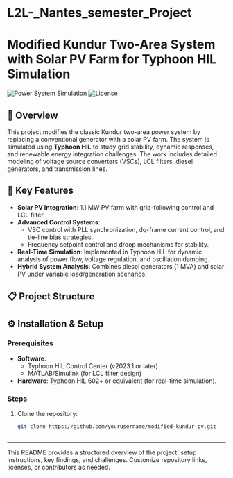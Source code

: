 # L2L-_Nantes_semester_Project

# Modified Kundur Two-Area System with Solar PV Farm for Typhoon HIL Simulation

![Power System Simulation](https://img.shields.io/badge/Simulation-Typhoon_HIL-blue) 
![License](https://img.shields.io/badge/License-MIT-green)

## 📖 Overview
This project modifies the classic Kundur two-area power system by replacing a conventional generator with a solar PV farm. The system is simulated using **Typhoon HIL** to study grid stability, dynamic responses, and renewable energy integration challenges. The work includes detailed modeling of voltage source converters (VSCs), LCL filters, diesel generators, and transmission lines.

## 🚀 Key Features
- **Solar PV Integration**: 1.1 MW PV farm with grid-following control and LCL filter.
- **Advanced Control Systems**: 
  - VSC control with PLL synchronization, dq-frame current control, and tie-line bias strategies.
  - Frequency setpoint control and droop mechanisms for stability.
- **Real-Time Simulation**: Implemented in Typhoon HIL for dynamic analysis of power flow, voltage regulation, and oscillation damping.
- **Hybrid System Analysis**: Combines diesel generators (1 MVA) and solar PV under variable load/generation scenarios.

## 📋 Project Structure


## ⚙️ Installation & Setup
### Prerequisites
- **Software**:
  - Typhoon HIL Control Center (v2023.1 or later)
  - MATLAB/Simulink (for LCL filter design)
- **Hardware**: Typhoon HIL 602+ or equivalent (for real-time simulation).

### Steps
1. Clone the repository:
   ```bash
   git clone https://github.com/yourusername/modified-kundur-pv.git


   
---

This README provides a structured overview of the project, setup instructions, key findings, and challenges. Customize repository links, licenses, or contributors as needed.

